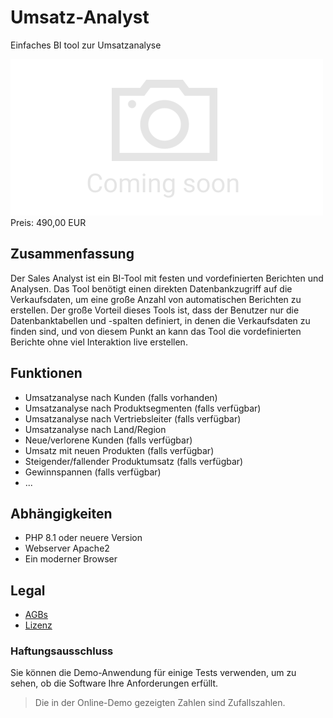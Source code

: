 # Umsatz-Analyst

Einfaches BI tool zur Umsatzanalyse

<div class="splash">
    <img alt="Splash" src="/tpl/img/placeholder_splash.png">
    <div class="price">Preis: 490,00 EUR</div>
    <div class="purchase">
        <!--<a class="button" href="#">Demo</a>
        <a class="button" href="#">Buy</a>-->
    </div>
</div>

## Zusammenfassung

Der Sales Analyst ist ein BI-Tool mit festen und vordefinierten Berichten und Analysen. Das Tool benötigt einen direkten Datenbankzugriff auf die Verkaufsdaten, um eine große Anzahl von automatischen Berichten zu erstellen. Der große Vorteil dieses Tools ist, dass der Benutzer nur die Datenbanktabellen und -spalten definiert, in denen die Verkaufsdaten zu finden sind, und von diesem Punkt an kann das Tool die vordefinierten Berichte ohne viel Interaktion live erstellen.

## Funktionen

* Umsatzanalyse nach Kunden (falls vorhanden)
* Umsatzanalyse nach Produktsegmenten (falls verfügbar)
* Umsatzanalyse nach Vertriebsleiter (falls verfügbar)
* Umsatzanalyse nach Land/Region
* Neue/verlorene Kunden (falls verfügbar)
* Umsatz mit neuen Produkten (falls verfügbar)
* Steigender/fallender Produktumsatz (falls verfügbar)
* Gewinnspannen (falls verfügbar)
* ...

## Abhängigkeiten

* PHP 8.1 oder neuere Version
* Webserver Apache2
* Ein moderner Browser

## Legal

* [AGBs](/de/terms)
* [Lizenz](/content/licenses/LICENSE%20V2.txt)

### Haftungsausschluss

Sie können die Demo-Anwendung für einige Tests verwenden, um zu sehen, ob die Software Ihre Anforderungen erfüllt.

> Die in der Online-Demo gezeigten Zahlen sind Zufallszahlen.
